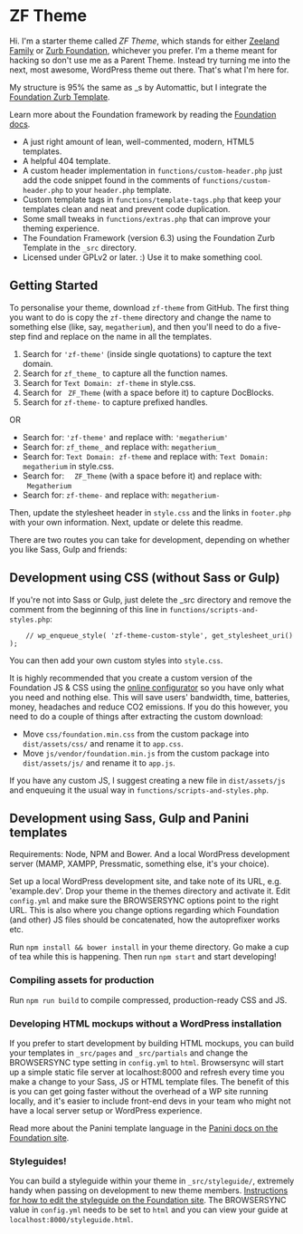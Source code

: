 # ZF Theme

Hi. I'm a starter theme called <em>ZF Theme</em>, which stands for either <a href="http://zeelandfamily.fi">Zeeland Family</a> or <a href="foundation.zurb.com">Zurb Foundation</a>, whichever you prefer. I'm a theme meant for hacking so don't use me as a Parent Theme. Instead try turning me into the next, most awesome, WordPress theme out there. That's what I'm here for.

My structure is 95% the same as _s by Automattic, but I integrate the <a href="http://foundation.zurb.com/sites/docs/starter-projects.html">Foundation Zurb Template</a>.

Learn more about the Foundation framework by reading the <a href="http://foundation.zurb.com/sites/docs/">Foundation docs</a>.

* A just right amount of lean, well-commented, modern, HTML5 templates.
* A helpful 404 template.
* A custom header implementation in `functions/custom-header.php` just add the code snippet found in the comments of `functions/custom-header.php` to your `header.php` template.
* Custom template tags in `functions/template-tags.php` that keep your templates clean and neat and prevent code duplication.
* Some small tweaks in `functions/extras.php` that can improve your theming experience.
* The Foundation Framework (version 6.3) using the Foundation Zurb Template in the `_src` directory. 
* Licensed under GPLv2 or later. :) Use it to make something cool.

## Getting Started

To personalise your theme, download `zf-theme` from GitHub. The first thing you want to do is copy the `zf-theme` directory and change the name to something else (like, say, `megatherium`), and then you'll need to do a five-step find and replace on the name in all the templates.

1. Search for `'zf-theme'` (inside single quotations) to capture the text domain.
2. Search for `zf_theme_` to capture all the function names.
3. Search for `Text Domain: zf-theme` in style.css.
4. Search for <code>&nbsp;ZF_Theme</code> (with a space before it) to capture DocBlocks.
5. Search for `zf-theme-` to capture prefixed handles.

OR

* Search for: `'zf-theme'` and replace with: `'megatherium'`
* Search for: `zf_theme_` and replace with: `megatherium_`
* Search for: `Text Domain: zf-theme` and replace with: `Text Domain: megatherium` in style.css.
* Search for: <code>&nbsp; ZF_Theme</code> (with a space before it) and replace with: <code>&nbsp;Megatherium</code>
* Search for: `zf-theme-` and replace with: `megatherium-`

Then, update the stylesheet header in `style.css` and the links in `footer.php` with your own information. Next, update or delete this readme.

There are two routes you can take for development, depending on whether you like Sass, Gulp and friends:

## Development using CSS (without Sass or Gulp)

If you're not into Sass or Gulp, just delete the _src directory and remove the comment from the beginning of this line in `functions/scripts-and-styles.php`:

		// wp_enqueue_style( 'zf-theme-custom-style', get_stylesheet_uri() );

You can then add your own custom styles into `style.css`.

It is highly recommended that you create a custom version of the Foundation JS & CSS using the <a href="http://foundation.zurb.com/sites/docs/style-sherpa.html">online configurator</a> so you have only what you need and nothing else. This will save users' bandwidth, time, batteries, money, headaches and reduce CO2 emissions. If you do this however, you need to do a couple of things after extracting the custom download:

* Move `css/foundation.min.css` from the custom package into `dist/assets/css/` and rename it to `app.css`.
* Move `js/vendor/foundation.min.js` from the custom package into `dist/assets/js/` and rename it to `app.js`.

If you have any custom JS, I suggest creating a new file in `dist/assets/js` and enqueuing it the usual way in `functions/scripts-and-styles.php`.

## Development using Sass, Gulp and Panini templates

Requirements: Node, NPM and Bower. And a local WordPress development server (MAMP, XAMPP, Pressmatic, something else, it's your choice).

Set up a local WordPress development site, and take note of its URL, e.g. 'example.dev'. Drop your theme in the themes directory and activate it. Edit `config.yml` and make sure the BROWSERSYNC options point to the right URL. This is also where you change options regarding which Foundation (and other) JS files should be concatenated, how the autoprefixer works etc.

Run `npm install && bower install` in your theme directory. Go make a cup of tea while this is happening. Then run `npm start` and start developing!

### Compiling assets for production

Run `npm run build` to compile compressed, production-ready CSS and JS.

### Developing HTML mockups without a WordPress installation

If you prefer to start development by building HTML mockups, you can build your templates in `_src/pages` and `_src/partials` and change the BROWSERSYNC type setting in `config.yml` to `html`. Browsersync will start up a simple static file server at localhost:8000 and refresh every time you make a change to your Sass, JS or HTML template files. The benefit of this is you can get going faster without the overhead of a WP site running locally, and it's easier to include front-end devs in your team who might not have a local server setup or WordPress experience.

Read more about the Panini template language in the <a href="http://foundation.zurb.com/sites/docs/panini.html">Panini docs on the Foundation site</a>.

### Styleguides!

You can build a styleguide within your theme in `_src/styleguide/`, extremely handy when passing on development to new theme members. <a href="http://foundation.zurb.com/sites/docs/style-sherpa.html">Instructions for how to edit the styleguide on the Foundation site</a>. The BROWSERSYNC value in `config.yml` needs to be set to `html` and you can view your guide at `localhost:8000/styleguide.html`. 
